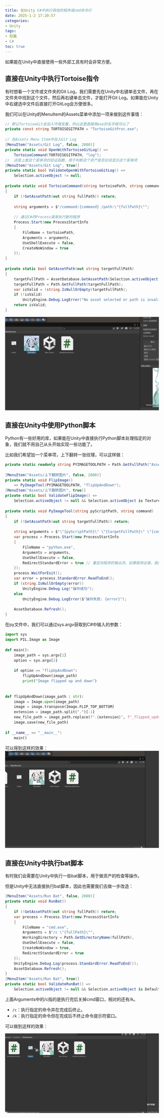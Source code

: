 ```yaml
---
title: 在Unity C#中执行其他的程序或cmd命令行
date: 2025-1-2 17:20:57
categories:
- Unity
tags:
- 短篇
- C#
toc: true
---
```




如果能在Unity中直接使用一些外部工具有时会非常方便。



## 直接在Unity中执行Tortoise指令

有时想看一个文件或文件夹的Git Log，我们需要先在Unity中右键单击文件，再在文件夹中找到这个文件，然后再右键单击文件，才能打开Git Log。如果能在Unity中右键选中文件后直接打开GitLog会方便很多。

我们可以在Unity的MenuItem的Assets菜单中添加一项来做到这件事情：

```c#
// 默认TortoiseGit会加入环境变量，所以这里直接用exe的名字就可以了
private const string TORTOISEGITPATH = "TortoiseGitProc.exe";

// 在Assets Menu Item中加入Git Log
[MenuItem("Assets/Git Log", false, 2000)]
private static void OpenWithTortoiseGitLog() =>
    TortoiseCommand(TORTOISEGITPATH, "log");
//  这是上面这个菜单项的验证函数，用于判断这个资产是否应该显示这个菜单项
[MenuItem("Assets/Git Log", true)]
private static bool ValidateOpenWithTortoiseGitLog() => 
    Selection.activeObject != null;

private static void TortoiseCommand(string tortoisePath, string command)
{
    if (!GetAssetPath(out string fullPath)) return;

    string arguments = $"/command:{command} /path:\"{fullPath}\"";

    // 通过C#的Process类来执行新的程序
    Process.Start(new ProcessStartInfo
    {
        FileName = tortoisePath,
        Arguments = arguments,
        UseShellExecute = false,
        CreateNoWindow = true
    });
}

private static bool GetAssetPath(out string targetFullPath)
{
    targetFullPath = AssetDatabase.GetAssetPath(Selection.activeObject);
    targetFullPath = Path.GetFullPath(targetFullPath);
    var isValid = !string.IsNullOrEmpty(targetFullPath);
    if (!isValid)
        UnityEngine.Debug.LogError("No asset selected or path is invalid.");
    return isValid;
}
```

![demo](./../images/demo.gif) 



## 直接在Unity中使用Python脚本

Python有一些好用的库，如果能在Unity中直接执行Python脚本处理指定的对象，我们就不用自己从头开始实现一些功能了。

比如我们希望加一个菜单项，上下翻转一张纹理，可以这样做：

```c#
private static readonly string PYIMAGETOOLPATH = Path.GetFullPath("Assets/Tools/Python/ImageTools.py");

[MenuItem("Assets/上下翻转图片", false, 2000)]
private static void FlipImage()
    => PyImageTool(PYIMAGETOOLPATH, "flipUpAndDown");
[MenuItem("Assets/上下翻转图片", true)]
private static bool ValidateFlipImage() =>
    Selection.activeObject != null && Selection.activeObject is Texture2D;

private static void PyImageTool(string pyScriptPath, string command)
{
    if (!GetAssetPath(out string targetFullPath)) return;

    string arguments = $"\"{pyScriptPath}\" \"{targetFullPath}\" \"{command}\"";
    var process = Process.Start(new ProcessStartInfo
    {
        FileName = "python.exe",
        Arguments = arguments,
        UseShellExecute = false,
        RedirectStandardError = true // 重定向程序的输出流，如果程序出错，我们可以在Unity中得到Log
    });
    process.WaitForExit();
    var error = process.StandardError.ReadToEnd();
    if (string.IsNullOrEmpty(error))
        UnityEngine.Debug.Log("操作成功");
    else
        UnityEngine.Debug.LogError($"操作失败: {error}");

    AssetDatabase.Refresh();
}
```



在py文件中，我们可以通过sys.argv获取到C#中输入的参数：

```python
import sys
import PIL.Image as Image

def main():
    image_path = sys.argv[1]
    option = sys.argv[2]

    if option == "flipUpAndDown":
        flipUpAndDown(image_path)
        print("Image flipped up and down")


def flipUpAndDown(image_path : str):
    image = Image.open(image_path)
    image = image.transpose(Image.FLIP_TOP_BOTTOM)
    extension = image_path.split(".")[-1]
    new_file_path = image_path.replace(f".{extension}", f"_flipped_updown.{extension}")
    image.save(new_file_path)

if __name__ == "__main__":
    main()
```



可以得到这样的效果：![demo-1735807256023-2](./../images/demo-1735807256023-2.gif)



## 直接在Unity中执行bat脚本

有时我们会需要在Unity中执行一些bat脚本，用于做资产的检查等操作。

但是Unity中无法直接执行bat脚本，因此也需要我们去做一步改造：

```c#
[MenuItem("Assets/Run Bat", false, 2000)]
private static void RunBat()
{
    if (!GetAssetPath(out string fullPath)) return;
    var process = Process.Start(new ProcessStartInfo
    {
        FileName = "cmd.exe",
        Arguments = $"/c \"{fullPath}\"",
        WorkingDirectory = Path.GetDirectoryName(fullPath),
        UseShellExecute = false,
        CreateNoWindow = true,
        RedirectStandardError = true
    });
    UnityEngine.Debug.Log(process.StandardError.ReadToEnd());
    AssetDatabase.Refresh();
}
[MenuItem("Assets/Run Bat", true)]
private static bool ValidateRunBat() =>
    Selection.activeObject != null && Selection.activeObject is DefaultAsset;
```

上面Arguments中的/c指的是执行完后关掉cmd窗口，相对的还有/k。

- `/c`：执行指定的命令并在完成后终止。
- `/k`：执行指定的命令但在完成后不终止命令提示符窗口。

可以做到这样的效果：

![demo-1735807900631-4](./../images/demo-1735807900631-4.gif)

